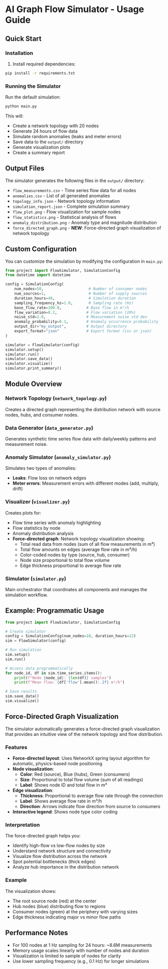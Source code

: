 # AI Graph Flow Simulator - Usage Guide

## Quick Start

### Installation

1. Install required dependencies:
```bash
pip install -r requirements.txt
```

### Running the Simulator

Run the default simulation:
```bash
python main.py
```

This will:
- Create a network topology with 20 nodes
- Generate 24 hours of flow data
- Simulate random anomalies (leaks and meter errors)
- Save data to the `output/` directory
- Generate visualization plots
- Create a summary report

## Output Files

The simulator generates the following files in the `output/` directory:

- `flow_measurements.csv` - Time series flow data for all nodes
- `anomalies.csv` - List of all generated anomalies
- `topology_info.json` - Network topology information
- `simulation_report.json` - Complete simulation summary
- `flow_plot.png` - Flow visualization for sample nodes
- `flow_statistics.png` - Statistical analysis of flows
- `anomaly_distribution.png` - Anomaly type and magnitude distribution
- `force_directed_graph.png` - **NEW**: Force-directed graph visualization of network topology

## Custom Configuration

You can customize the simulation by modifying the configuration in `main.py`:

```python
from project import FlowSimulator, SimulationConfig
from datetime import datetime

config = SimulationConfig(
    num_nodes=50,                    # Number of consumer nodes
    num_sources=1,                   # Number of supply sources
    duration_hours=48,               # Simulation duration
    sampling_frequency_hz=1.0,       # Sampling rate (Hz)
    base_flow_rate=100.0,           # Base flow in m³/h
    flow_variation=0.2,             # Flow variation (20%)
    noise_std=2.0,                  # Measurement noise std dev
    anomaly_probability=0.1,        # Anomaly occurrence probability
    output_dir="my_output",         # Output directory
    export_format="json"            # Export format (csv or json)
)

simulator = FlowSimulator(config)
simulator.setup()
simulator.run()
simulator.save_data()
simulator.visualize()
simulator.print_summary()
```

## Module Overview

### Network Topology (`network_topology.py`)
Creates a directed graph representing the distribution network with source nodes, hubs, and consumer nodes.

### Data Generator (`data_generator.py`)
Generates synthetic time series flow data with daily/weekly patterns and measurement noise.

### Anomaly Simulator (`anomaly_simulator.py`)
Simulates two types of anomalies:
- **Leaks**: Flow loss on network edges
- **Meter errors**: Measurement errors with different modes (add, multiply, drift)

### Visualizer (`visualizer.py`)
Creates plots for:
- Flow time series with anomaly highlighting
- Flow statistics by node
- Anomaly distribution analysis
- **Force-directed graph**: Network topology visualization showing:
  - Total read data from nodes (sum of all flow measurements in m³)
  - Total flow amounts on edges (average flow rate in m³/h)
  - Color-coded nodes by type (source, hub, consumer)
  - Node size proportional to total flow volume
  - Edge thickness proportional to average flow rate

### Simulator (`simulator.py`)
Main orchestrator that coordinates all components and manages the simulation workflow.

## Example: Programmatic Usage

```python
from project import FlowSimulator, SimulationConfig

# Create simulator
config = SimulationConfig(num_nodes=10, duration_hours=12)
sim = FlowSimulator(config)

# Run simulation
sim.setup()
sim.run()

# Access data programmatically
for node_id, df in sim.time_series.items():
    print(f"Node {node_id}: {len(df)} samples")
    print(f"Mean flow: {df['flow'].mean():.2f} m³/h")

# Save results
sim.save_data()
sim.visualize()
```

## Force-Directed Graph Visualization

The simulator automatically generates a force-directed graph visualization that provides an intuitive view of the network topology and flow distribution.

### Features

- **Force-directed layout**: Uses NetworkX spring layout algorithm for automatic, physics-based node positioning
- **Node visualization**:
  - **Color**: Red (source), Blue (hubs), Green (consumers)
  - **Size**: Proportional to total flow volume (sum of all readings)
  - **Label**: Shows node ID and total flow in m³
- **Edge visualization**:
  - **Thickness**: Proportional to average flow rate through the connection
  - **Label**: Shows average flow rate in m³/h
  - **Direction**: Arrows indicate flow direction from source to consumers
- **Interactive legend**: Shows node type color coding

### Interpretation

The force-directed graph helps you:
- Identify high-flow vs low-flow nodes by size
- Understand network structure and connectivity
- Visualize flow distribution across the network
- Spot potential bottlenecks (thick edges)
- Analyze hub importance in the distribution network

### Example

The visualization shows:
- The root source node (red) at the center
- Hub nodes (blue) distributing flow to regions
- Consumer nodes (green) at the periphery with varying sizes
- Edge thickness indicating major vs minor flow paths

## Performance Notes

- For 100 nodes at 1 Hz sampling for 24 hours: ~8.6M measurements
- Memory usage scales linearly with number of nodes and duration
- Visualization is limited to sample of nodes for clarity
- Use lower sampling frequency (e.g., 0.1 Hz) for longer simulations
